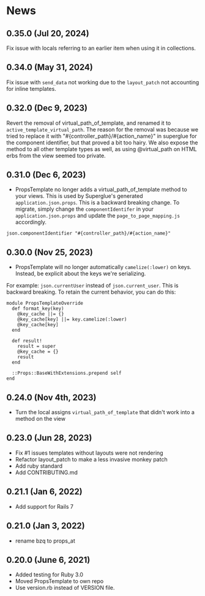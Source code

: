 # News

## 0.35.0 (Jul 20, 2024)

Fix issue with locals referring to an earlier item when using it in collections.

## 0.34.0 (May 31, 2024)

Fix issue with `send_data` not working due to the `layout_patch` not accounting for
inline templates.

## 0.32.0 (Dec 9, 2023)

Revert the removal of virtual_path_of_template, and renamed it to
`active_template_virtual_path`. The reason for the removal was because we tried
to replace it with "#{controller_path}/#{action_name}" in superglue for the
component identifier, but that proved a bit too hairy. We also expose the
method to all other template types as well, as using @virtual_path on HTML erbs
from the view seemed too private.

## 0.31.0 (Dec 6, 2023)

* PropsTemplate no longer adds a virtual_path_of_template method to your views.
This is used by Superglue's generated `application.json.props`. This is a backward
breaking change. To migrate, simply change the `componentIdentifer` in your
`application.json.props` and update the `page_to_page_mapping.js` accordingly.

````
json.componentIdentifier "#{controller_path}/#{action_name}"
````

## 0.30.0 (Nov 25, 2023)

* PropsTemplate will no longer automatically `camelize(:lower)` on keys.
Instead, be explicit about the keys we're serializing.

For example: `json.currentUser` instead of `json.current_user`. This
is backward breaking. To retain the current behavior, you can do this:

```
module PropsTemplateOverride
  def format_key(key)
    @key_cache ||= {}
    @key_cache[key] ||= key.camelize(:lower)
    @key_cache[key]
  end

  def result!
    result = super
    @key_cache = {}
    result
  end

  ::Props::BaseWithExtensions.prepend self
end
```

## 0.24.0 (Nov 4th, 2023)
  * Turn the local assigns `virtual_path_of_template` that didn't work into a method on the view

## 0.23.0 (Jun 28, 2023)
  * Fix #1 issues templates without layouts were not rendering
  * Refactor layout_patch to make a less invasive monkey patch
  * Add ruby standard
  * Add CONTRIBUTING.md

## 0.21.1 (Jan 6, 2022)
  * Add support for Rails 7

## 0.21.0 (Jan 3, 2022)
  * rename bzq to props_at

## 0.20.0 (June 6, 2021)
  * Added testing for Ruby 3.0
  * Moved PropsTemplate to own repo
  * Use version.rb instead of VERSION file.
